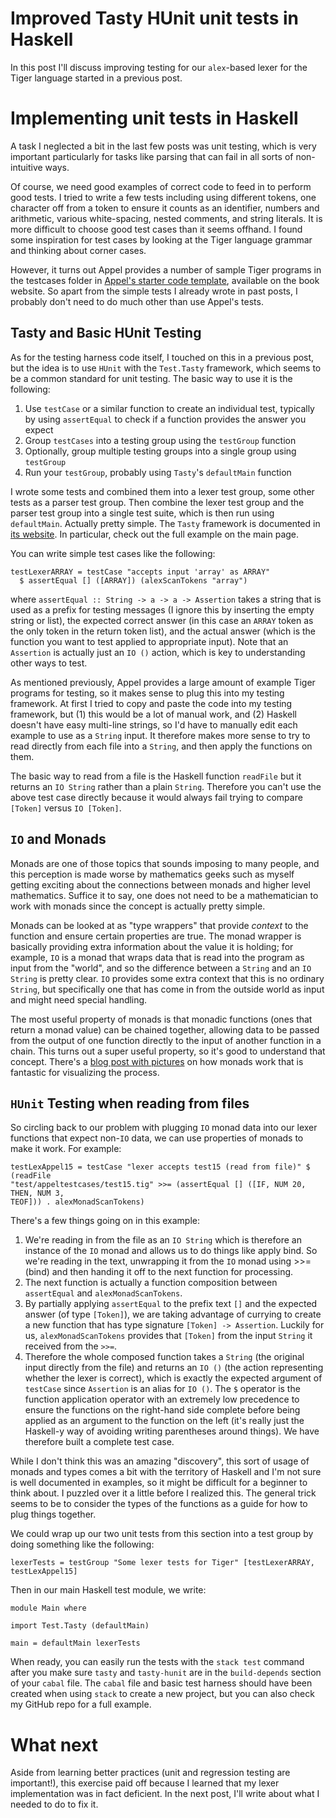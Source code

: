 Improved Tasty HUnit unit tests in Haskell
==========================================

In this post I'll discuss improving testing for our `alex`-based lexer for the
Tiger language started in a previous post.

# Implementing unit tests in Haskell

A task I neglected a bit in the last few posts was unit testing, which is very
important particularly for tasks like parsing that can fail in all sorts of
non-intuitive ways.

Of course, we need good examples of correct code to feed in to perform good
tests. I tried to write a few tests including using different tokens, one
character off from a token to ensure it counts as an identifier, numbers and
arithmetic, various white-spacing, nested comments, and string literals. It is
more difficult to choose good test cases than it seems offhand. I found some
inspiration for test cases by looking at the Tiger language grammar and thinking
about corner cases.

However, it turns out Appel provides a number of sample Tiger programs in the
testcases folder in [Appel's starter code template][1], available on the book
website. So apart from the simple tests I already wrote in past posts, I
probably don't need to do much other than use Appel's tests.

## Tasty and Basic HUnit Testing

As for the testing harness code itself, I touched on this in a
previous post, but the idea is to use `HUnit` with the `Test.Tasty` framework,
which seems to be a common standard for unit testing. The basic way to use it
is the following:

1. Use `testCase` or a similar function to create an individual test, typically
   by using `assertEqual` to check if a function provides the answer you expect
2. Group `testCases` into a testing group using the `testGroup` function
3. Optionally, group multiple testing groups into a single group using
   `testGroup`
4. Run your `testGroup`, probably using `Tasty`'s `defaultMain` function

I wrote some tests and combined them into a lexer test group, some other tests
as a parser test group. Then combine the lexer test group and the parser test
group into a single test suite, which is then run using `defaultMain`. Actually
pretty simple. The `Tasty` framework is documented in [its website][2]. In
particular, check out the full example on the main page.

You can write simple test cases like the following:

    testLexerARRAY = testCase "accepts input 'array' as ARRAY"
      $ assertEqual [] ([ARRAY]) (alexScanTokens "array")

where `assertEqual :: String -> a -> a -> Assertion` takes a string that is used
as a prefix for testing messages (I ignore this by inserting the empty string or
list), the expected correct answer (in this case an `ARRAY` token as the only
token in the return token list), and the actual answer (which is the function
you want to test applied to appropriate input). Note that an `Assertion` is
actually just an `IO ()` action, which is key to understanding other ways to test.

As mentioned previously, Appel provides a large amount of example Tiger programs
for testing, so it makes sense to plug this into my testing framework. At first
I tried to copy and paste the code into my testing framework, but (1) this would
be a lot of manual work, and (2) Haskell doesn't have easy multi-line strings,
so I'd have to manually edit each example to use as a `String` input. It therefore
makes more sense to try to read directly from each file into a `String`, and then
apply the functions on them.

The basic way to read from a file is the Haskell function `readFile` but it
returns an `IO String` rather than a plain `String`. Therefore you can't use the
above test case directly because it would always fail trying to compare `[Token]`
versus `IO [Token]`.

## `IO` and Monads

Monads are one of those topics that sounds
imposing to many people, and this perception is made worse by mathematics geeks
such as myself getting exciting about the connections between monads and higher
level mathematics. Suffice it to say, one does not need to be a mathematician to
work with monads since the concept is actually pretty simple.

Monads can be looked at as "type wrappers" that provide *context* to the function
and ensure certain properties are true. The monad wrapper is basically providing
extra information about the value it is holding; for example, `IO` is a monad that
wraps data that is read into the program as input from the "world", and so the
difference between a `String` and an `IO String` is pretty clear. `IO` provides some
extra context that this is no ordinary `String`, but specifically one that has
come in from the outside world as input and might need special handling.

The most useful property of monads is that monadic functions (ones that return a
monad value) can be chained together, allowing data to be passed from the output
of one function directly to the input of another function in a chain. This turns
out a super useful property, so it's good to understand that concept. There's a
[blog post with pictures][3] on how monads work that is fantastic for visualizing
the process.

## `HUnit` Testing when reading from files

So circling back to our problem with plugging `IO` monad data into our lexer
functions that expect non-`IO` data, we can use properties of monads to make it
work. For example:

    testLexAppel15 = testCase "lexer accepts test15 (read from file)" $ (readFile
    "test/appeltestcases/test15.tig" >>= (assertEqual [] ([IF, NUM 20, THEN, NUM 3,
    TEOF])) . alexMonadScanTokens)

There's a few things going on in this example:

1. We're reading in from the file as an `IO String` which is therefore an
   instance of the `IO` monad and allows us to do things like apply bind. So
   we're reading in the text, unwrapping it from the `IO` monad using >>= (bind)
   and then handing it off to the next function for processing.
2. The next function is actually a function composition between `assertEqual`
   and `alexMonadScanTokens`.
3. By partially applying `assertEqual` to the prefix text `[]` and the expected
   answer (of type `[Token]`), we are taking advantage of currying to create a
   new function that has type signature `[Token] -> Assertion`. Luckily for us,
   `alexMonadScanTokens` provides that `[Token]` from the input `String` it
   received from the `>>=`.
4. Therefore the whole composed function takes a `String` (the original input
   directly from the file) and returns an `IO ()` (the action representing
   whether the lexer is correct), which is exactly the expected argument of
   `testCase` since `Assertion` is an alias for `IO ()`. The `$` operator is
   the function application operator with an extremely low precedence to ensure
   the functions on the right-hand side complete before being applied as an
   argument to the function on the left (it's really just the Haskell-y way of
   avoiding writing parentheses around things). We have therefore built a
   complete test case.

While I don't think this was an amazing "discovery", this sort of usage of
monads and types comes a bit with the territory of Haskell and I'm not sure is
well documented in examples, so it might be difficult for a beginner to think
about. I puzzled over it a little before I realized this. The general trick
seems to be to consider the types of the functions as a guide for how to plug
things together.

We could wrap up our two unit tests from this section into a test group by doing
something like the following:

    lexerTests = testGroup "Some lexer tests for Tiger" [testLexerARRAY,
    testLexAppel15]

Then in our main Haskell test module, we write:

    module Main where

    import Test.Tasty (defaultMain)

    main = defaultMain lexerTests

When ready, you can easily run the tests with the `stack test` command after you
make sure `tasty` and `tasty-hunit` are in the `build-depends` section of your
`cabal` file. The `cabal` file and basic test harness should have been created
when using `stack` to create a new project, but you can also check my GitHub
repo for a full example.

# What next

Aside from learning better practices (unit and regression
testing are important!), this exercise paid off because I learned that my lexer
implementation was in fact deficient. In the next post, I'll write about what I
needed to do to fix it.

[1]: https://www.cs.princeton.edu/%7Eappel/modern/ml/project.html
[2]: http://documentup.com/feuerbach/tasty
[3]: http://adit.io/posts/2013-04-17-functors,_applicatives,_and_monads_in_pictures.html
